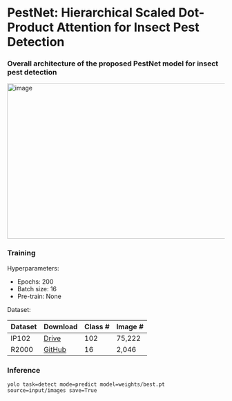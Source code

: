 # PestNet: Hierarchical Scaled Dot-Product Attention for Insect Pest Detection

### Overall architecture of the proposed PestNet model for insect pest detection
<img width="687" height="360" alt="image" src="https://github.com/user-attachments/assets/edec43f5-3357-4f7e-96d2-d3a7cf675197" />

### Training
Hyperparameters:

* Epochs: 200
* Batch size: 16
* Pre-train: None

Dataset:

| Dataset | Download | Class # | Image # |
|---------|----------|---------|---------|
| IP102   | [Drive](https://drive.google.com/drive/folders/1svFSy2Da3cVMvekBwe13mzyx38XZ9xWo?usp=sharing)   | 102 | 75,222 |
| R2000   | [GitHub](https://github.com/awsomespark/R2000)        | 16  | 2,046  |

### Inference
```
yolo task=detect mode=predict model=weights/best.pt source=input/images save=True
```
